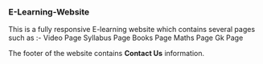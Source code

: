 ### E-Learning-Website
This is a fully responsive E-learning website which contains several pages such as :-
Video Page 
Syllabus Page
Books Page
Maths Page
Gk Page

The footer of the website contains **Contact Us** information.
